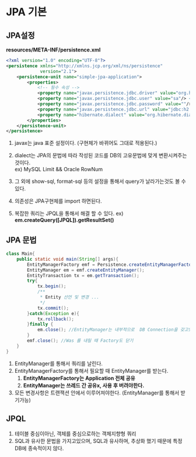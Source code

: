 # JPA 기본

## JPA설정
**resources/META-INF/persistence.xml**
```xml
<?xml version="1.0" encoding="UTF-8"?>
<persistence xmlns="http://xmlns.jcp.org/xml/ns/persistence"
             version="2.1">
    <persistence-unit name="simple-jpa-application">
        <properties>
            <!-- 필수 속성 -->
            <property name="javax.persistence.jdbc.driver" value="org.h2.Driver"/> <!--DB접속 Driver-->
            <property name="javax.persistence.jdbc.user" value="sa"/> <!--DB userName -->
            <property name="javax.persistence.jdbc.password" value=""/> <!--DB password-->
            <property name="javax.persistence.jdbc.url" value="jdbc:h2:tcp://localhost/~/test"/><!--DB URL-->
            <property name="hibernate.dialect" value="org.hibernate.dialect.H2Dialect"/> <!--DB에 맞는 방언-->>
        </properties>
    </persistence-unit>
</persistence>
```
1. javax는 java 표준 설정이다. (구현체가 바뀌어도 그대로 적용된다.)
2. dialect는 JPA의 문법에 따라 작성된 코드를 DB의 고유문법에 맞게 변환시켜주는 것이다.
    <br>ex) MySQL Limit && Oracle RowNum
    
3. 그 외에 show-sql, format-sql 등의 설정을 통해서 query가 날라가는것도 볼 수 있다.
4. 의존성은 JPA구현체를 import 하면된다.
5. 복잡한 쿼리는 JPQL을 통해서 해결 할 수 있다.
    ex) **em.createQuery([JPQL]).getResultSet()**

## JPA 문법
```java
class Main{
    public static void main(String[] args){
        EntityManagerFactory emf = Persistence.createEntityManagerFactory("db");
        EntityManager em = emf.createEntityManager();
        EntityTransaction tx = em.getTransaction();
        try{
            tx.begin();
            /**
             * Entity 선언 및 변경 ...
             */
            tx.commit();   
        }catch(Exception e){
            tx.rollback();
        }finally {
            em.close(); //EntityManager는 내부적으로  DB Connection을 갖고있으므로 꼭 닫아줘야한다.
        }
        emf.close(); //Was 를 내릴 때 Factory도 닫기
    }   
}
```


1. EntityManager를 통해서 쿼리를 날린다.
2. EntityManagerFactory를 통해서 필요할 때 EntityManager를 받는다.
    1. **EntityManagerFactory는 Application 전체 공유**
    2. **EntityManager는 쓰레드 간 공유x, 사용 후 버려야한다.**
3. 모든 변경사항은 트랜잭션 안에서 이루어져야한다. (EntityManager를 통해서 받기가능)

## JPQL
1. 테이블 중심이아닌, 객체를 중심으로하는 객체지향형 쿼리
2. SQL과 유사한 문법을 가지고있으며, SQL과 유사하며, 추상화 했기 때문에 특정 DB에 종속적이지 않다.